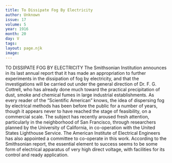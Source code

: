 ```yaml
---
title: To Dissipate Fog By Electricity
author: Unknown
issue: 17
volume: 5
year: 1916
month: 20
day: V
tags:
layout: page.njk
image:
---
```

TO DISSIPATE FOG BY ELECTRICITY      The Smithsonian Institution announces in its last annual report that it has made an appropriation to further experiments in the dissipation of fog by electricity, and that the investigations will be carried out under the general direction of Dr. F. G. Cottrell, who has already done much toward the practical precipitation of dust, smoke and chemical fumes in large industrial establishments. As every reader of the “Scientific American” knows, the idea of dispersing fog by electrical methods has been before the public for a number of years, though it appears never to have reached the stage of feasibility, on a commercial scale. The subject has recently aroused fresh attention, particularly in the neighborhood of San Francisco, through researchers planned by the University of California, in co-operation with the United States Lighthouse Service. The American Institute of Electrical Engineers has also appointed a committee to co-operate in this work. According to the Smithsonian report, the essential element to success seems to be some form of electrical apparatus of very high direct voltage, with facilities for its control and ready application.   




